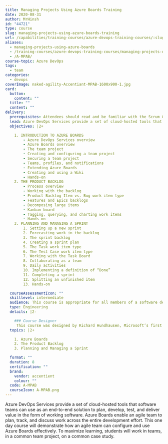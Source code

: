 ```yaml
---
title: Managing Projects Using Azure Boards Training
date: 2020-08-31
author: MrHinsh
id: "44721"
type: course
slug: managing-projects-using-azure-boards-training
url: /capabilities/training-courses/azure-devops-training-courses/:slug/
aliases:
  - managing-projects-using-azure-boards
  - /training-courses/azure-devops-training-courses/managing-projects-using-azure-boards-training/
  - /A-MPAB/
course-topic: Azure DevOps
tags:
  - team
categories:
  - devops
coverImage: naked-agility-Accentiant-MPAB-1600x900-1.jpg
card:
  button:
    content: ""
  title: ""
  content: ""
delivery:
  prerequisites: Attendees should read and be familiar with the Scrum Guide prior to class.
  lead: Azure DevOps Services provide a set of cloud-hosted tools that software teams can use as an end-to-end solution to plan, develop, test, and deliver value in the form of working software. Azure Boards enable an agile team to plan, track, and discuss work across the entire development effort. This one day course will demonstrate how an agile team can configure and use Azure Boards effectively. To maximize learning, students will work in teams, in a common team project, on a common case study.
  objectives: |2+

    1. INTRODUCTION TO AZURE BOARDS
        - Azure DevOps Services overview
        - Azure Boards overview
        - The team project
        - Creating and configuring a team project
        - Securing a team project
        - Teams, profiles, and notifications
        - Extending Azure Boards
        - Creating and using a Wiki
        - Hands-on
    2. THE PRODUCT BACKLOG
        - Process overview
        - Working with the backlog
        - Product Backlog Item vs. Bug work item type
        - Features and Epics backlogs
        - Decomposing large items
        - Kanban board
        - Tagging, querying, and charting work items
        - Hands-on
    3. PLANNING AND MANAGING A SPRINT
        1. Setting up a new sprint
        2. Forecasting work in the backlog
        3. The sprint backlog
        4. Creating a sprint plan
        5. The Task work item type
        6. The Test Case work item type
        7. Working with the Task Board
        8. Collaborating as a team
        9. Daily activities
        10. Implementing a definition of “Done”
        11. Completing a sprint
        12. Splitting an unfinished item
        13. Hands-on

  courseAssessmentIcon: ""
  skilllevel: intermediate
  audience: This course is appropriate for all members of a software development team, especially those who are actively involved with creating and refining a product backlog as well as planning and executing work within a sprint. This course will also provide value for individuals outside the development team (managers, Scrum Masters, coaches, and other stakeholders) who want hands-on exposure to the capabilities of Azure Boards. Having some project management and software development experience, either as a team member or as a manager, is recommended. Experience with Agile software development, Scrum, and Visual Studio are also helpful, but not required. Attendees should read and be familiar with the [Scrum Guide](http://www.scrumguides.org/) prior to class.
  type: Engineering
  details: |2-

    ### Course Designer
     This course was designed by Richard Hundhausen, Microsoft’s first Visual Studio ALM/DevOps MVP, Professional Scrum Trainer, and an experienced software developer.
  topics: |2+

    1. Azure Boards
    2. The Product Backlog
    3. Planning and Managing a Sprint

  format: ""
  duration: 8
  certification: ""
  brand:
    vendor: accentient
    colour: ""
  code: A-MPAB
  courseIcon: A-MPAB.png
---
```


Azure DevOps Services provide a set of cloud-hosted tools that software teams can use as an end-to-end solution to plan, develop, test, and deliver value in the form of working software. Azure Boards enable an agile team to plan, track, and discuss work across the entire development effort. This one day course will demonstrate how an agile team can configure and use Azure Boards effectively. To maximize learning, students will work in teams, in a common team project, on a common case study.
